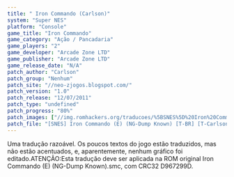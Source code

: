 ```yaml
---
title: " Iron Commando (Carlson)"
system: "Super NES"
platform: "Console"
game_title: "Iron Commando"
game_category: "Ação / Pancadaria"
game_players: "2"
game_developer: "Arcade Zone LTD"
game_publisher: "Arcade Zone LTD"
game_release_date: "N/A"
patch_author: "Carlson"
patch_group: "Nenhum"
patch_site: "//neo-zjogos.blogspot.com/"
patch_version: "1.0"
patch_release: "12/07/2011"
patch_type: "undefined"
patch_progress: "80%"
patch_images: ["//img.romhackers.org/traducoes/%5BSNES%5D%20Iron%20Commando%20-%20Carlson%20-%201.png","//img.romhackers.org/traducoes/%5BSNES%5D%20Iron%20Commando%20-%20Carlson%20-%202.png","//img.romhackers.org/traducoes/%5BSNES%5D%20Iron%20Commando%20-%20Carlson%20-%203.png"]
patch_file: "[SNES] Iron Commando (E) (NG-Dump Known) [T-BR] [T-Carlson G-Nenhum] [V-1.0 P-80% A-2011].zip"
---
```

Uma tradução razoável. Os poucos textos do jogo estão traduzidos, mas não estão acentuados, e, aparentemente, nenhum gráfico foi editado.ATENÇÃO:Esta tradução deve ser aplicada na ROM original Iron Commando (E) (NG-Dump Known).smc, com CRC32 D967299D.